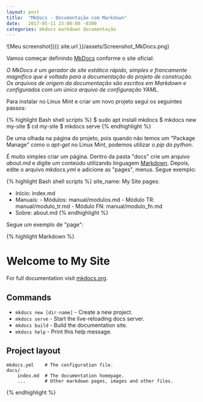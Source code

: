 ```yaml
---
layout: post
title:  "MkDocs - Documentação com Markdown"
date:   2017-05-11 23:00:00 -0300
categories: mkdocs markdown documentação
---
```


![Meu screenshot]({{ site.url }}/assets/Screenshot_MkDocs.png)

Vamos começar definindo [MkDocs][MkDocs] conforme o site oficial:

_O MkDocs é um gerador de site estático rápido, simples e francamente magnífico que é voltado para a documentação do projeto de construção. Os arquivos de origem da documentação são escritos em Markdown e configurados com um único arquivo de configuração YAML._

Para instalar no Linux Mint e criar um novo projeto segui os seguintes passos:

{% highlight Bash shell scripts %}
$ sudo apt install mkdocs
$ mkdocs new my-site
$ cd my-site
$ mkdocs serve
{% endhighlight %}

De uma olhada na página do projeto, pois quando não temos um "Package Manage" como o *apt-get* no Linux Mint, podemos utilizar o *pip do python*.

É muito simples criar um página. Dentro da pasta "docs" crie um arquivo *about.md* e digite um conteúdo utilizando linguagem [Markdown][Markdown]. Depois, edite o arquivo *mkdocs.yml* e adicione as "pages", menus. Segue exemplo:

{% highlight Bash shell scripts %}
site_name: My Site
pages:
   - Início: index.md
   - Manuais:
         - Módulos: manual/modulos.md
         - Módulo TR: manual/modulo_tr.md
         - Módulo FN: manual/modulo_fn.md
   - Sobre: about.md
{% endhighlight %}

Segue um exemplo de "page":

{% highlight Markdown %}
# Welcome to My Site

For full documentation visit [mkdocs.org](http://mkdocs.org).

## Commands

* `mkdocs new [dir-name]` - Create a new project.
* `mkdocs serve` - Start the live-reloading docs server.
* `mkdocs build` - Build the documentation site.
* `mkdocs help` - Print this help message.

## Project layout

    mkdocs.yml    # The configuration file.
    docs/
        index.md  # The documentation homepage.
        ...       # Other markdown pages, images and other files.
{% endhighlight %}

[MkDocs]: http://www.mkdocs.org/
[Markdown]: https://guides.github.com/features/mastering-markdown/

